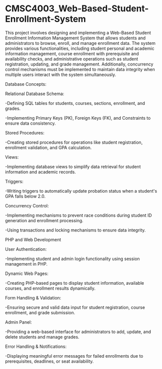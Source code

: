 # CMSC4003_Web-Based-Student-Enrollment-System

This project involves designing and implementing a Web-Based Student Enrollment Information Management System that allows students and administrators to browse, enroll, and manage enrollment data. The system provides various functionalities, including student personal and academic information management, course enrollment with prerequisite and availability checks, and administrative operations such as student registration, updating, and grade management. Additionally, concurrency control mechanisms must be implemented to maintain data integrity when multiple users interact with the system simultaneously.

Database Concepts:

Relational Database Schema:

-Defining SQL tables for students, courses, sections, enrollment, and grades.

-Implementing Primary Keys (PK), Foreign Keys (FK), and Constraints to ensure data consistency.

Stored Procedures:

-Creating stored procedures for operations like student registration, enrollment validation, and GPA calculation.

Views:

-Implementing database views to simplify data retrieval for student information and academic records.

Triggers:

-Writing triggers to automatically update probation status when a student's GPA falls below 2.0.

Concurrency Control:

-Implementing mechanisms to prevent race conditions during student ID generation and enrollment processing.

-Using transactions and locking mechanisms to ensure data integrity.


PHP and Web Development

User Authentication:

-Implementing student and admin login functionality using session management in PHP.

Dynamic Web Pages:

-Creating PHP-based pages to display student information, available courses, and enrollment results dynamically.

Form Handling & Validation:

-Ensuring secure and valid data input for student registration, course enrollment, and grade submission.

Admin Panel:

-Providing a web-based interface for administrators to add, update, and delete students and manage grades.

Error Handling & Notifications:

-Displaying meaningful error messages for failed enrollments due to prerequisites, deadlines, or seat availability.

